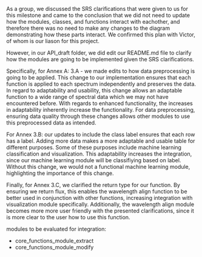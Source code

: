 As a group, we discussed the SRS clarifications that were given to us for this milestone and came to the conclusion that we did not need to update how the modules, classes, and functions interact with eachother, and therefore there was no need to make any changes to the diagram demonstrating how these parts interact. We confirmed this plan with Victor, of whom is our liason for this project. 

However, in our API_draft folder, we did edit our README.md file to clarify how the modules are going to be implemented given the SRS clarifications. 

Specifically, for Annex A: 3.A - we made edits to how data preprocessing is going to be applied. This change to our implementation ensures that each function is applied to each spectrum independently and preserves the data. In regard to adaptability and usability, this change allows an adaptable function to a wide range of spectral data which we may not have encountered before. With regards to enhanced functionality, the increases in adaptability inherently increase the functionality. For data preprocessing, ensuring data quality through these changes allows other modules to use this preprocessed data as intended.

For Annex 3.B: our updates to include the class label ensures that each row has a label. Adding more data makes a more adaptable and usable table for different purposes. Some of these purposes include machine learning classification and visualization. This adaptability increases the integration, since our machine learning module will be classifiying based on label. Without this change, we would not a functional machine learning module, highlighting the importance of this change.

Finally, for Annex 3.C, we clarified the return type for our function. By ensuring we return flux, this enables the wavelength align function to be better used in conjunction with other functions, increasing integration with visualization module specifically. Additionally, the wavelength align module becomes more more user friendly with the presented clarifications, since it is more clear to the user how to use this function.

modules to be evaluated for integration:
- core_functions_module_extract
- core_functions_module_modify

